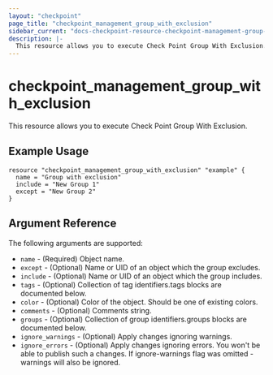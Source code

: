```yaml
---
layout: "checkpoint"
page_title: "checkpoint_management_group_with_exclusion"
sidebar_current: "docs-checkpoint-resource-checkpoint-management-group-with-exclusion"
description: |-
  This resource allows you to execute Check Point Group With Exclusion.
---
```


# checkpoint_management_group_with_exclusion

This resource allows you to execute Check Point Group With Exclusion.

## Example Usage


```hcl
resource "checkpoint_management_group_with_exclusion" "example" {
  name = "Group with exclusion"
  include = "New Group 1"
  except = "New Group 2"
}
```

## Argument Reference

The following arguments are supported:

* `name` - (Required) Object name. 
* `except` - (Optional) Name or UID of an object which the group excludes. 
* `include` - (Optional) Name or UID of an object which the group includes. 
* `tags` - (Optional) Collection of tag identifiers.tags blocks are documented below.
* `color` - (Optional) Color of the object. Should be one of existing colors. 
* `comments` - (Optional) Comments string. 
* `groups` - (Optional) Collection of group identifiers.groups blocks are documented below.
* `ignore_warnings` - (Optional) Apply changes ignoring warnings. 
* `ignore_errors` - (Optional) Apply changes ignoring errors. You won't be able to publish such a changes. If ignore-warnings flag was omitted - warnings will also be ignored. 
